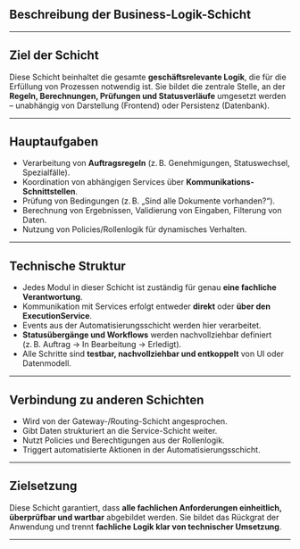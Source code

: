 ## Beschreibung der Business-Logik-Schicht

---

## Ziel der Schicht

Diese Schicht beinhaltet die gesamte **geschäftsrelevante Logik**, die für die Erfüllung von Prozessen notwendig ist. Sie bildet die zentrale Stelle, an der **Regeln, Berechnungen, Prüfungen und Statusverläufe** umgesetzt werden – unabhängig von Darstellung (Frontend) oder Persistenz (Datenbank).

---

## Hauptaufgaben

- Verarbeitung von **Auftragsregeln** (z. B. Genehmigungen, Statuswechsel, Spezialfälle).
- Koordination von abhängigen Services über **Kommunikations-Schnittstellen**.
- Prüfung von Bedingungen (z. B. „Sind alle Dokumente vorhanden?“).
- Berechnung von Ergebnissen, Validierung von Eingaben, Filterung von Daten.
- Nutzung von Policies/Rollenlogik für dynamisches Verhalten.

---

## Technische Struktur

- Jedes Modul in dieser Schicht ist zuständig für genau **eine fachliche Verantwortung**.
- Kommunikation mit Services erfolgt entweder **direkt** oder **über den ExecutionService**.
- Events aus der Automatisierungsschicht werden hier verarbeitet.
- **Statusübergänge und Workflows** werden nachvollziehbar definiert (z. B. Auftrag → In Bearbeitung → Erledigt).
- Alle Schritte sind **testbar, nachvollziehbar und entkoppelt** von UI oder Datenmodell.

---

## Verbindung zu anderen Schichten

- Wird von der Gateway-/Routing-Schicht angesprochen.
- Gibt Daten strukturiert an die Service-Schicht weiter.
- Nutzt Policies und Berechtigungen aus der Rollenlogik.
- Triggert automatisierte Aktionen in der Automatisierungsschicht.

---

## Zielsetzung

Diese Schicht garantiert, dass **alle fachlichen Anforderungen einheitlich, überprüfbar und wartbar** abgebildet werden. Sie bildet das Rückgrat der Anwendung und trennt **fachliche Logik klar von technischer Umsetzung**.

---

